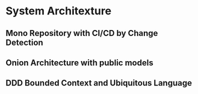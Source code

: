 # System Architexture

## Mono Repository with CI/CD by Change Detection

## Onion Architecture with public models

## DDD Bounded Context and Ubiquitous Language
